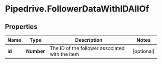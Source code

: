 # Pipedrive.FollowerDataWithIDAllOf

## Properties

Name | Type | Description | Notes
------------ | ------------- | ------------- | -------------
**id** | **Number** | The ID of the follower associated with the item | [optional] 


